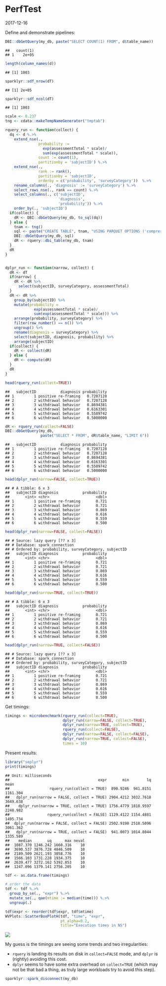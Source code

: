 PerfTest
================
2017-12-16

<!-- PerfTest.md is generated from PerfTest.Rmd. Please edit that file -->
Define and demonstrate pipelines:

``` r
DBI::dbGetQuery(my_db, paste("SELECT COUNT(1) FROM", d$table_name))
```

    ##   count(1)
    ## 1    2e+05

``` r
length(column_names(d))
```

    ## [1] 1003

``` r
sparklyr::sdf_nrow(dT)
```

    ## [1] 2e+05

``` r
sparklyr::sdf_ncol(dT)
```

    ## [1] 1003

``` r
scale <- 0.237
tng <- cdata::makeTempNameGenerator("tmptab")

rquery_run <- function(collect) {
  dq <- d %.>%
    extend_nse(.,
               probability :=
                 exp(assessmentTotal * scale)/
                 sum(exp(assessmentTotal * scale)),
               count := count(1),
               partitionby = 'subjectID') %.>%
    extend_nse(.,
               rank := rank(),
               partitionby = 'subjectID',
               orderby = c('probability', 'surveyCategory'))  %.>%
    rename_columns(., 'diagnosis' := 'surveyCategory') %.>%
    select_rows_nse(., rank == count) %.>%
    select_columns(., c('subjectID', 
                        'diagnosis', 
                        'probability')) %.>%
    order_by(., 'subjectID')
  if(collect) {
    dR <- DBI::dbGetQuery(my_db, to_sql(dq))
  } else {
    tnam <- tng()
    sql <- paste("CREATE TABLE", tnam, "USING PARQUET OPTIONS ('compression'='snappy') AS", to_sql(dq))
    DBI::dbGetQuery(my_db, sql)
    dR <- rquery::dbi_table(my_db, tnam)
  }
  dR
}


dplyr_run <- function(narrow, collect) {
  dR <- dT
  if(narrow) {
    dR <- dR %>%
      select(subjectID, surveyCategory, assessmentTotal)
  }
  dR <- dR %>%
    group_by(subjectID) %>%
    mutate(probability =
             exp(assessmentTotal * scale)/
             sum(exp(assessmentTotal * scale))) %>%
    arrange(probability, surveyCategory) %>%
    filter(row_number() == n()) %>%
    ungroup() %>%
    rename(diagnosis = surveyCategory) %>%
    select(subjectID, diagnosis, probability) %>%
    arrange(subjectID)
  if(collect) {
    dR <- collect(dR)
  } else {
    dR <- compute(dR)
  }
  dR
}

head(rquery_run(collect=TRUE))
```

    ##   subjectID           diagnosis probability
    ## 1         1 positive re-framing   0.7207128
    ## 2         2 withdrawal behavior   0.7207128
    ## 3         3 withdrawal behavior   0.8694381
    ## 4         4 withdrawal behavior   0.6163301
    ## 5         5 withdrawal behavior   0.5589742
    ## 6         6 withdrawal behavior   0.5000000

``` r
dR <- rquery_run(collect=FALSE) 
DBI::dbGetQuery(my_db, 
                paste("SELECT * FROM", dR$table_name, "LIMIT 6"))
```

    ##   subjectID           diagnosis probability
    ## 1         1 positive re-framing   0.7207128
    ## 2         2 withdrawal behavior   0.7207128
    ## 3         3 withdrawal behavior   0.8694381
    ## 4         4 withdrawal behavior   0.6163301
    ## 5         5 withdrawal behavior   0.5589742
    ## 6         6 withdrawal behavior   0.5000000

``` r
head(dplyr_run(narrow=FALSE, collect=TRUE))
```

    ## # A tibble: 6 x 3
    ##   subjectID diagnosis           probability
    ##       <int> <chr>                     <dbl>
    ## 1         1 positive re-framing       0.721
    ## 2         2 withdrawal behavior       0.721
    ## 3         3 withdrawal behavior       0.869
    ## 4         4 withdrawal behavior       0.616
    ## 5         5 withdrawal behavior       0.559
    ## 6         6 withdrawal behavior       0.500

``` r
head(dplyr_run(narrow=FALSE, collect=FALSE))
```

    ## # Source: lazy query [?? x 3]
    ## # Database: spark_connection
    ## # Ordered by: probability, surveyCategory, subjectID
    ##   subjectID diagnosis           probability
    ##       <int> <chr>                     <dbl>
    ## 1         1 positive re-framing       0.721
    ## 2         2 withdrawal behavior       0.721
    ## 3         3 withdrawal behavior       0.869
    ## 4         4 withdrawal behavior       0.616
    ## 5         5 withdrawal behavior       0.559
    ## 6         6 withdrawal behavior       0.500

``` r
head(dplyr_run(narrow=TRUE, collect=TRUE))
```

    ## # A tibble: 6 x 3
    ##   subjectID diagnosis           probability
    ##       <int> <chr>                     <dbl>
    ## 1         1 positive re-framing       0.721
    ## 2         2 withdrawal behavior       0.721
    ## 3         3 withdrawal behavior       0.869
    ## 4         4 withdrawal behavior       0.616
    ## 5         5 withdrawal behavior       0.559
    ## 6         6 withdrawal behavior       0.500

``` r
head(dplyr_run(narrow=TRUE, collect=FALSE))
```

    ## # Source: lazy query [?? x 3]
    ## # Database: spark_connection
    ## # Ordered by: probability, surveyCategory, subjectID
    ##   subjectID diagnosis           probability
    ##       <int> <chr>                     <dbl>
    ## 1         1 positive re-framing       0.721
    ## 2         2 withdrawal behavior       0.721
    ## 3         3 withdrawal behavior       0.869
    ## 4         4 withdrawal behavior       0.616
    ## 5         5 withdrawal behavior       0.559
    ## 6         6 withdrawal behavior       0.500

Get timings:

``` r
timings <- microbenchmark(rquery_run(collect=TRUE), 
                          dplyr_run(narrow=FALSE, collect=TRUE), 
                          dplyr_run(narrow=TRUE, collect=TRUE),
                          rquery_run(collect=FALSE), 
                          dplyr_run(narrow=FALSE, collect=FALSE), 
                          dplyr_run(narrow=TRUE, collect=FALSE),
                          times = 10)
```

Present results:

``` r
library("seplyr")
print(timings)
```

    ## Unit: milliseconds
    ##                                        expr       min        lq     mean
    ##                  rquery_run(collect = TRUE)  890.9246  941.8151 1161.304
    ##   dplyr_run(narrow = FALSE, collect = TRUE) 2904.4212 3032.7618 3649.638
    ##    dplyr_run(narrow = TRUE, collect = TRUE) 1756.4779 1818.9597 2248.982
    ##                 rquery_run(collect = FALSE) 1129.4122 1154.4881 1495.734
    ##  dplyr_run(narrow = FALSE, collect = FALSE) 2502.9198 2518.5096 3061.362
    ##   dplyr_run(narrow = TRUE, collect = FALSE)  941.0073 1014.8044 1335.589
    ##    median       uq      max neval
    ##  1087.370 1246.242 1660.316    10
    ##  3690.537 3876.728 4846.509    10
    ##  2189.509 2621.193 3058.776    10
    ##  1566.103 1731.228 1934.375    10
    ##  2639.477 3272.162 5392.853    10
    ##  1247.096 1379.141 2756.205    10

``` r
tdf <- as.data.frame(timings)

# order the data
tdf <- tdf %.>%
  group_by_se(., "expr") %.>%
  mutate_se(., qae(mtime := median(time))) %.>%
  ungroup(.)

tdf$expr <- reorder(tdf$expr, tdf$mtime)
WVPlots::ScatterBoxPlotH(tdf, "time", "expr",  
                         pt_alpha=0.2,
                         title="Execution times in NS")
```

![](PerfTest_files/figure-markdown_github/present-1.png)

My guess is the timings are seeing some trends and two irregularities:

-   `rquery` is landing its results on disk in `collect=FALSE` mode, and `dplyr` is (rightly) avoiding this cost.
-   `dplyr` seems to have some extra overhead on `collect=TRUE` (which may not be that bad a thing, as truly large workloads try to avoid this step).

``` r
sparklyr::spark_disconnect(my_db)
```
